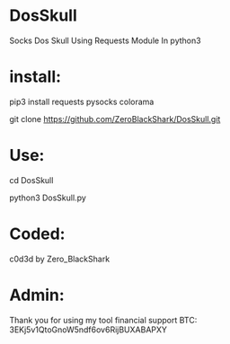 # DosSkull
Socks Dos Skull Using Requests Module In python3

# install:
pip3 install requests pysocks colorama

git clone https://github.com/ZeroBlackShark/DosSkull.git

# Use:
cd DosSkull

python3 DosSkull.py

# Coded:
c0d3d by Zero_BlackShark

# Admin:
Thank you for using my tool
financial support BTC:
3EKj5v1QtoGnoW5ndf6ov6RijBUXABAPXY
